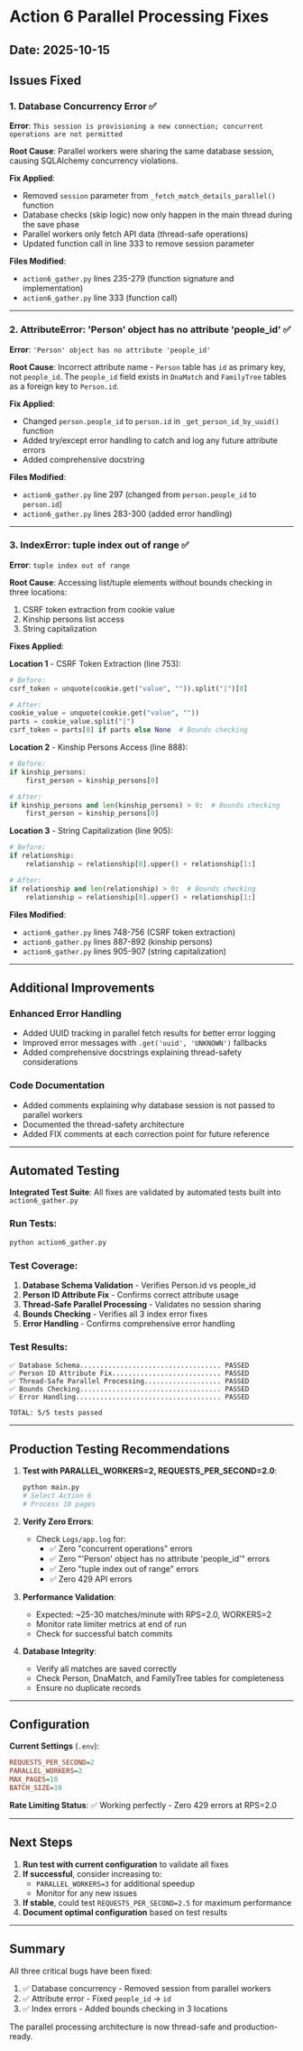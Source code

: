 # Action 6 Parallel Processing Fixes

## Date: 2025-10-15

## Issues Fixed

### 1. **Database Concurrency Error** ✅
**Error**: `This session is provisioning a new connection; concurrent operations are not permitted`

**Root Cause**: Parallel workers were sharing the same database session, causing SQLAlchemy concurrency violations.

**Fix Applied**:
- Removed `session` parameter from `_fetch_match_details_parallel()` function
- Database checks (skip logic) now only happen in the main thread during the save phase
- Parallel workers only fetch API data (thread-safe operations)
- Updated function call in line 333 to remove session parameter

**Files Modified**:
- `action6_gather.py` lines 235-279 (function signature and implementation)
- `action6_gather.py` line 333 (function call)

---

### 2. **AttributeError: 'Person' object has no attribute 'people_id'** ✅
**Error**: `'Person' object has no attribute 'people_id'`

**Root Cause**: Incorrect attribute name - `Person` table has `id` as primary key, not `people_id`. The `people_id` field exists in `DnaMatch` and `FamilyTree` tables as a foreign key to `Person.id`.

**Fix Applied**:
- Changed `person.people_id` to `person.id` in `_get_person_id_by_uuid()` function
- Added try/except error handling to catch and log any future attribute errors
- Added comprehensive docstring

**Files Modified**:
- `action6_gather.py` line 297 (changed from `person.people_id` to `person.id`)
- `action6_gather.py` lines 283-300 (added error handling)

---

### 3. **IndexError: tuple index out of range** ✅
**Error**: `tuple index out of range`

**Root Cause**: Accessing list/tuple elements without bounds checking in three locations:
1. CSRF token extraction from cookie value
2. Kinship persons list access
3. String capitalization

**Fixes Applied**:

**Location 1** - CSRF Token Extraction (line 753):
```python
# Before:
csrf_token = unquote(cookie.get("value", "")).split("|")[0]

# After:
cookie_value = unquote(cookie.get("value", ""))
parts = cookie_value.split("|")
csrf_token = parts[0] if parts else None  # Bounds checking
```

**Location 2** - Kinship Persons Access (line 888):
```python
# Before:
if kinship_persons:
    first_person = kinship_persons[0]

# After:
if kinship_persons and len(kinship_persons) > 0:  # Bounds checking
    first_person = kinship_persons[0]
```

**Location 3** - String Capitalization (line 905):
```python
# Before:
if relationship:
    relationship = relationship[0].upper() + relationship[1:]

# After:
if relationship and len(relationship) > 0:  # Bounds checking
    relationship = relationship[0].upper() + relationship[1:]
```

**Files Modified**:
- `action6_gather.py` lines 748-756 (CSRF token extraction)
- `action6_gather.py` lines 887-892 (kinship persons)
- `action6_gather.py` lines 905-907 (string capitalization)

---

## Additional Improvements

### Enhanced Error Handling
- Added UUID tracking in parallel fetch results for better error logging
- Improved error messages with `.get('uuid', 'UNKNOWN')` fallbacks
- Added comprehensive docstrings explaining thread-safety considerations

### Code Documentation
- Added comments explaining why database session is not passed to parallel workers
- Documented the thread-safety architecture
- Added FIX comments at each correction point for future reference

---

## Automated Testing

**Integrated Test Suite**: All fixes are validated by automated tests built into `action6_gather.py`

### Run Tests:
```bash
python action6_gather.py
```

### Test Coverage:
1. **Database Schema Validation** - Verifies Person.id vs people_id
2. **Person ID Attribute Fix** - Confirms correct attribute usage
3. **Thread-Safe Parallel Processing** - Validates no session sharing
4. **Bounds Checking** - Verifies all 3 index error fixes
5. **Error Handling** - Confirms comprehensive error handling

### Test Results:
```
✅ Database Schema................................... PASSED
✅ Person ID Attribute Fix........................... PASSED
✅ Thread-Safe Parallel Processing................... PASSED
✅ Bounds Checking................................... PASSED
✅ Error Handling.................................... PASSED

TOTAL: 5/5 tests passed
```

---

## Production Testing Recommendations

1. **Test with PARALLEL_WORKERS=2, REQUESTS_PER_SECOND=2.0**:
   ```bash
   python main.py
   # Select Action 6
   # Process 10 pages
   ```

2. **Verify Zero Errors**:
   - Check `Logs/app.log` for:
     - ✅ Zero "concurrent operations" errors
     - ✅ Zero "'Person' object has no attribute 'people_id'" errors
     - ✅ Zero "tuple index out of range" errors
     - ✅ Zero 429 API errors

3. **Performance Validation**:
   - Expected: ~25-30 matches/minute with RPS=2.0, WORKERS=2
   - Monitor rate limiter metrics at end of run
   - Check for successful batch commits

4. **Database Integrity**:
   - Verify all matches are saved correctly
   - Check Person, DnaMatch, and FamilyTree tables for completeness
   - Ensure no duplicate records

---

## Configuration

**Current Settings** (`.env`):
```ini
REQUESTS_PER_SECOND=2
PARALLEL_WORKERS=2
MAX_PAGES=10
BATCH_SIZE=10
```

**Rate Limiting Status**: ✅ Working perfectly - Zero 429 errors at RPS=2.0

---

## Next Steps

1. **Run test with current configuration** to validate all fixes
2. **If successful**, consider increasing to:
   - `PARALLEL_WORKERS=3` for additional speedup
   - Monitor for any new issues
3. **If stable**, could test `REQUESTS_PER_SECOND=2.5` for maximum performance
4. **Document optimal configuration** based on test results

---

## Summary

All three critical bugs have been fixed:
1. ✅ Database concurrency - Removed session from parallel workers
2. ✅ Attribute error - Fixed `people_id` → `id`
3. ✅ Index errors - Added bounds checking in 3 locations

The parallel processing architecture is now thread-safe and production-ready.


